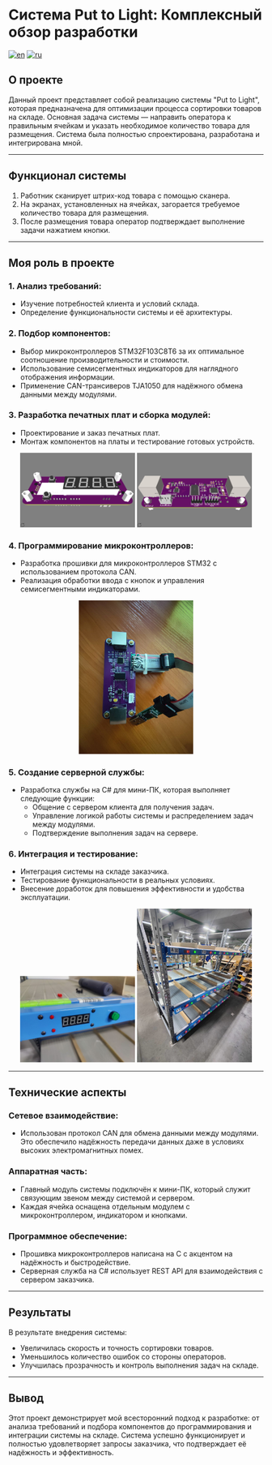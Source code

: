 # Система Put to Light: Комплексный обзор разработки
[![en](https://img.shields.io/badge/lang-en-red.svg)](/README.md)
[![ru](https://img.shields.io/badge/lang-ru-green.svg)](/README.ru.md)
## О проекте

Данный проект представляет собой реализацию системы "Put to Light", которая предназначена для оптимизации процесса сортировки товаров на складе. Основная задача системы — направить оператора к правильным ячейкам и указать необходимое количество товара для размещения. Система была полностью спроектирована, разработана и интегрирована мной.

---

## Функционал системы

1. Работник сканирует штрих-код товара с помощью сканера.
2. На экранах, установленных на ячейках, загорается требуемое количество товара для размещения.
3. После размещения товара оператор подтверждает выполнение задачи нажатием кнопки.

---

## Моя роль в проекте

### 1. Анализ требований:
- Изучение потребностей клиента и условий склада.
- Определение функциональности системы и её архитектуры.

### 2. Подбор компонентов:
- Выбор микроконтроллеров STM32F103C8T6 за их оптимальное соотношение производительности и стоимости.
- Использование семисегментных индикаторов для наглядного отображения информации.
- Применение CAN-трансиверов TJA1050 для надёжного обмена данными между модулями.

### 3. Разработка печатных плат и сборка модулей:
- Проектирование и заказ печатных плат.
- Монтаж компонентов на платы и тестирование готовых устройств.

<p align="center">
  <img src="/assets/render_top.png" alt="PCB rendering top" width="45%">
  <img src="/assets/render_bottom.png" alt="PCB rendering bottom" width="45%">
</p>

### 4. Программирование микроконтроллеров:
- Разработка прошивки для микроконтроллеров STM32 с использованием протокола CAN.
- Реализация обработки ввода с кнопок и управления семисегментными индикаторами.

<p align="center">
  <img src="/assets/programming.jpg" alt="Programming" width="45%">
</p>

### 5. Создание серверной службы:
- Разработка службы на C# для мини-ПК, которая выполняет следующие функции:
  - Общение с сервером клиента для получения задач.
  - Управление логикой работы системы и распределением задач между модулями.
  - Подтверждение выполнения задач на сервере.

### 6. Интеграция и тестирование:
- Интеграция системы на складе заказчика.
- Тестирование функциональности в реальных условиях.
- Внесение доработок для повышения эффективности и удобства эксплуатации.

<p align="center">
  <img src="/assets/assembly.jpg" alt="Assembly" width="45%">
  <img src="/assets/test.jpg" alt="Test" width="45%">
</p>

---

## Технические аспекты

### Сетевое взаимодействие:
- Использован протокол CAN для обмена данными между модулями. Это обеспечило надёжность передачи данных даже в условиях высоких электромагнитных помех.

### Аппаратная часть:
- Главный модуль системы подключён к мини-ПК, который служит связующим звеном между системой и сервером.
- Каждая ячейка оснащена отдельным модулем с микроконтроллером, индикатором и кнопками.

### Программное обеспечение:
- Прошивка микроконтроллеров написана на C с акцентом на надёжность и быстродействие.
- Серверная служба на C# использует REST API для взаимодействия с сервером заказчика.

---

## Результаты

В результате внедрения системы:
- Увеличилась скорость и точность сортировки товаров.
- Уменьшилось количество ошибок со стороны операторов.
- Улучшилась прозрачность и контроль выполнения задач на складе.

---

## Вывод

Этот проект демонстрирует мой всесторонний подход к разработке: от анализа требований и подбора компонентов до программирования и интеграции системы на складе. Система успешно функционирует и полностью удовлетворяет запросы заказчика, что подтверждает её надёжность и эффективность.
